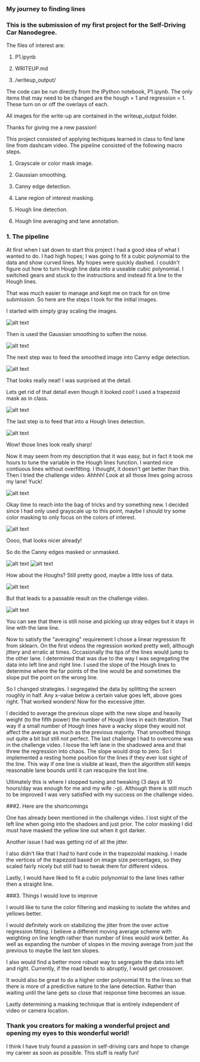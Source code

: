 ### My journey to finding lines

### This is the submission of my first project for the Self-Driving Car Nanodegree.

The files of interest are:

1. P1.ipynb

2. WRITEUP.md

3. /writeup_output/


The code can be run directly from the IPython notebook, P1.ipynb.
The only items that may need to be changed are the hough = 1 and regression = 1. These turn on or off the overlays of each. 

All images for the write-up are contained in the writeup_output folder.

Thanks for giving me a new passion!

This project consisted of applying techiques learned in class to find lane line from dashcam video. The pipeline consisted of the following macro steps.

1. Grayscale or color mask image.

2. Gaussian smoothing.

3. Canny edge detection.

4. Lane region of interest masking.

5. Hough line detection.

6. Hough line averaging and lane annotation.


### 1. The pipeline

At first when I sat down to start this project I had a good idea of what I wanted to do. I had high hopes; I was going to fit a cubic polynomial to the data and show curved lines. My hopes were quickly dashed. I couldn't figure out how to turn Hough line data into a useable cubic polynomial. I switched gears and stuck to the instructions and instead fit a line to the Hough lines.

That was much easier to manage and kept me on track for on time submission. So here are the steps I took for the initial images.

I started with simply gray scaling the images.

![alt text](./writeup_output/Gray.jpg)

Then is used the Gaussian smoothing to soften the noise.

![alt text](./writeup_output/BlurGray.jpg)

The next step was to feed the smoothed image into Canny edge detection. 

![alt text](./writeup_output/CannyGray.jpg)

That looks really neat! I was surprised at the detail.

Lets get rid of that detail even though it looked cool! I used a trapezoid
mask as in class.

![alt text](./writeup_output/MaskedGray.jpg)

The last step is to feed that into a Hough lines detection.

![alt text](./writeup_output/HoughGray.jpg)

Wow! those lines look really sharp!

Now it may seem from my description that it was easy, but in fact it took me hours to tune the variable in the Hough lines function. I wanted nice contiuous lines without overfitting. I thought, it doesn't get better than this. Then I tried the challenge video. Ahhhh! Look at all those lines going across my lane! Yuck!

![alt text](./writeup_output/ChallengeGray.jpeg)

Okay time to reach into the bag of tricks and try something new. I decided
since I had only used grayscale up to this point, maybe I should try some 
color masking to only focus on the colors of interest.

![alt text](./writeup_output/ColorRegionMask.jpg)

Oooo, that looks nicer already!

So do the Canny edges masked or unmasked.

![alt text](./writeup_output/CannyColor.jpg)
![alt text](./writeup_output/MaskedColor.jpg)

How about the Houghs? Still pretty good, maybe a little loss of data.

![alt text](./writeup_output/HoughColor.jpg)

But that leads to a passable result on the challenge video. 

![alt text](./writeup_output/ChallengeColor.jpeg)

You can see that there is still noise and picking up stray edges but it stays in line with the lane line.

Now to satisfy the "averaging" requirement I chose a linear regression fit from sklearn. On the first videos the regression worked pretty well, although jittery and erratic at times. Occasionally the tips of the lines would jump to the other lane. I determined that was due to the way I was segregating the data into left line and right line. I used the slope of the Hough lines to determine where the far points of the line would be and sometimes the slope put the point on the wrong line. 

So I changed strategies. I segregated the data by splitting the screen roughly in half. Any x-value below a certain value goes left, above goes right. That worked wonders! Now for the excessive jitter.

I decided to average the previous slope with the new slope and heavily weight (to the fifth power) the number of Hough lines in each iteration. That way if a small number of Hough lines have a wacky slope they would not affect the average as much as the previous majority. That smoothed things out quite a bit but still not perfect. The last challenge I had to overcome was in the challenge video. I loose the left lane in the shadowed area and that threw the regression into chaos. The slope would drop to zero. So I implemented a resting home position for the lines if they ever lost sight of the line. This way if one line is visible at least, then the algorithm still keeps reasonable lane bounds until it can reacquire the lost line. 

Ultimately this is where I stopped tuning and tweaking (3 days at 10 hours/day was enough for me and my wife :-p). Although there is still much to be improved I was very satisfied with my success on the challenge video.


###2. Here are the shortcomings

One has already been mentioned in the challenge video. I lost sight of the left line when going into the shadows and just prior. The color masking I did must have masked the yellow line out when it got darker.

Another issue I had was getting rid of all the jitter. 

I also didn’t like that I had to hard code in the trapezoidal masking. I made the vertices of the trapezoid based on image size percentages, so they scaled fairly nicely but still had to tweak them for different videos.

Lastly, I would have liked to fit a cubic polynomial to the lane lines rather then a straight line. 

###3. Things I would love to improve

I would like to tune the color filtering and masking to isolate the whites and yellows better.

I would definitely work on stabilizing the jitter from the over active regression fitting. I believe a different moving average scheme with weighting on line length rather than number of lines would work better. As well as expanding the number of slopes in the moving average from just the previous to maybe the last ten slopes.

I also would find a better more robust way to segregate the data into left and right. Currently, if the road bends to abruptly, I would get crossover.

It would also be great to do a higher order polynomial fit to the lines so that there is more of a predictive nature to the lane detection. Rather than waiting until the lane gets so close that response time becomes an issue.

Lastly determining a masking technique that is entirely independent of video or camera location.

### Thank you creators for making a wonderful project and opening my eyes to this wonderful world!
I think I have truly found a passion in self-driving cars and hope to change my career as soon as possible. This stuff is really fun!
